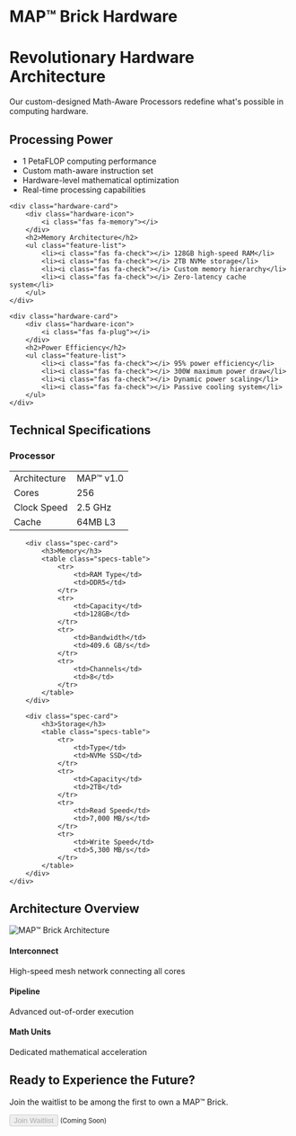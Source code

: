 # MAP™ Brick Hardware

<div class="hero-section text-center mb-5">
    <h1 class="display-4 mb-4"><i class="fas fa-microchip"></i> Revolutionary Hardware Architecture</h1>
    <p class="lead">Our custom-designed Math-Aware Processors redefine what's possible in computing hardware.</p>
</div>

<div class="hardware-grid">
    <div class="hardware-card">
        <div class="hardware-icon">
            <i class="fas fa-bolt"></i>
        </div>
        <h2>Processing Power</h2>
        <ul class="feature-list">
            <li><i class="fas fa-check"></i> 1 PetaFLOP computing performance</li>
            <li><i class="fas fa-check"></i> Custom math-aware instruction set</li>
            <li><i class="fas fa-check"></i> Hardware-level mathematical optimization</li>
            <li><i class="fas fa-check"></i> Real-time processing capabilities</li>
        </ul>
    </div>

    <div class="hardware-card">
        <div class="hardware-icon">
            <i class="fas fa-memory"></i>
        </div>
        <h2>Memory Architecture</h2>
        <ul class="feature-list">
            <li><i class="fas fa-check"></i> 128GB high-speed RAM</li>
            <li><i class="fas fa-check"></i> 2TB NVMe storage</li>
            <li><i class="fas fa-check"></i> Custom memory hierarchy</li>
            <li><i class="fas fa-check"></i> Zero-latency cache system</li>
        </ul>
    </div>

    <div class="hardware-card">
        <div class="hardware-icon">
            <i class="fas fa-plug"></i>
        </div>
        <h2>Power Efficiency</h2>
        <ul class="feature-list">
            <li><i class="fas fa-check"></i> 95% power efficiency</li>
            <li><i class="fas fa-check"></i> 300W maximum power draw</li>
            <li><i class="fas fa-check"></i> Dynamic power scaling</li>
            <li><i class="fas fa-check"></i> Passive cooling system</li>
        </ul>
    </div>
</div>

<div class="specs-section mt-5">
    <h2 class="text-center mb-4">Technical Specifications</h2>
    <div class="specs-grid">
        <div class="spec-card">
            <h3>Processor</h3>
            <table class="specs-table">
                <tr>
                    <td>Architecture</td>
                    <td>MAP™ v1.0</td>
                </tr>
                <tr>
                    <td>Cores</td>
                    <td>256</td>
                </tr>
                <tr>
                    <td>Clock Speed</td>
                    <td>2.5 GHz</td>
                </tr>
                <tr>
                    <td>Cache</td>
                    <td>64MB L3</td>
                </tr>
            </table>
        </div>

        <div class="spec-card">
            <h3>Memory</h3>
            <table class="specs-table">
                <tr>
                    <td>RAM Type</td>
                    <td>DDR5</td>
                </tr>
                <tr>
                    <td>Capacity</td>
                    <td>128GB</td>
                </tr>
                <tr>
                    <td>Bandwidth</td>
                    <td>409.6 GB/s</td>
                </tr>
                <tr>
                    <td>Channels</td>
                    <td>8</td>
                </tr>
            </table>
        </div>

        <div class="spec-card">
            <h3>Storage</h3>
            <table class="specs-table">
                <tr>
                    <td>Type</td>
                    <td>NVMe SSD</td>
                </tr>
                <tr>
                    <td>Capacity</td>
                    <td>2TB</td>
                </tr>
                <tr>
                    <td>Read Speed</td>
                    <td>7,000 MB/s</td>
                </tr>
                <tr>
                    <td>Write Speed</td>
                    <td>5,300 MB/s</td>
                </tr>
            </table>
        </div>
    </div>
</div>

<div class="architecture-section mt-5">
    <h2 class="text-center mb-4">Architecture Overview</h2>
    <div class="architecture-diagram text-center">
        <img src="/assets/img/architecture.svg" alt="MAP™ Brick Architecture" class="img-fluid">
    </div>
    <div class="architecture-features mt-4">
        <div class="feature-row">
            <div class="feature-item">
                <i class="fas fa-network-wired"></i>
                <h4>Interconnect</h4>
                <p>High-speed mesh network connecting all cores</p>
            </div>
            <div class="feature-item">
                <i class="fas fa-random"></i>
                <h4>Pipeline</h4>
                <p>Advanced out-of-order execution</p>
            </div>
            <div class="feature-item">
                <i class="fas fa-calculator"></i>
                <h4>Math Units</h4>
                <p>Dedicated mathematical acceleration</p>
            </div>
        </div>
    </div>
</div>

<div class="cta-section text-center mt-5">
    <h2 class="mb-4">Ready to Experience the Future?</h2>
    <p class="lead mb-4">Join the waitlist to be among the first to own a MAP™ Brick.</p>
    <button class="btn btn-primary btn-lg" disabled>Join Waitlist</button>
    <small class="d-block mt-2 text-muted">(Coming Soon)</small>
</div>

